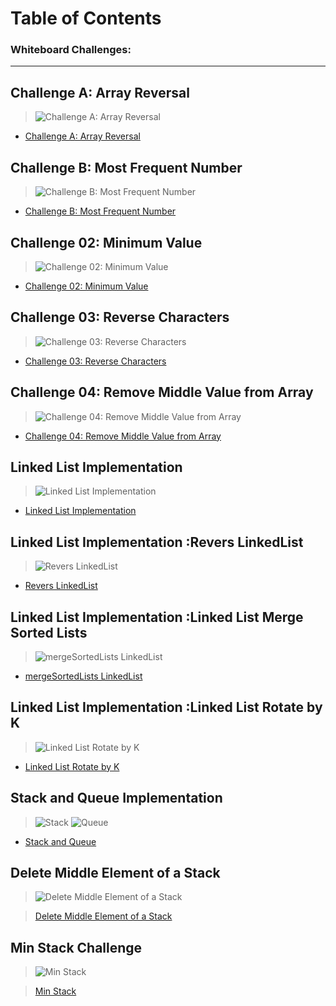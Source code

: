 # Table of Contents
 
### Whiteboard Challenges:


---

## Challenge A: Array Reversal 

>![Challenge A: Array Reversal](./whiteboard-challenges/ArrayReversal/ArrayReversal.jpg)
- [Challenge A: Array Reversal](whiteboard-challenges/ArrayReversal/README.md)





## Challenge B: Most Frequent Number


>![Challenge B: Most Frequent Number](./whiteboard-challenges/MostFrequentNumber/MostFrequentNumber.jpg)
- [Challenge B: Most Frequent Number](whiteboard-challenges/MostFrequentNumber/README.md)



## Challenge 02:  Minimum Value


>![Challenge 02:  Minimum Value](./whiteboard-challenges/Minimum%20Value/Minimum%20Value.jpg)
- [Challenge 02:  Minimum Value](./whiteboard-challenges/Minimum%20Value/REDME.md)



## Challenge 03: Reverse Characters

>![ Challenge 03: Reverse Characters](whiteboard-challenges/Reverse-Characters/Reverse%20Characters2.jpg)
- [ Challenge 03: Reverse Characters](whiteboard-challenges/Reverse-Characters/Readme.md)


## Challenge 04: Remove Middle Value from Array

>![ Challenge 04: Remove Middle Value from Array](whiteboard-challenges/Remove-Middle-Value/RemoveMiddleValue.jpg)
- [ Challenge 04: Remove Middle Value from Array](whiteboard-challenges/Remove-Middle-Value/REDME.md)


## Linked List Implementation

>![ Linked List Implementation](DataStructures/LinkedList/Linked-List-Implementation/docs/LinkedListClass+Funcations.jpg)
- [ Linked List Implementation](DataStructures/LinkedList/Linked-List-Implementation/README.md)

## Linked List Implementation :Revers LinkedList 

>![ Revers LinkedList ](DataStructures/LinkedList/Linked-List-Implementation/docs/reversAll.jpg)
- [Revers LinkedList ](DataStructures/LinkedList/Linked-List-Implementation/reverse/README.md)


## Linked List Implementation :Linked List Merge Sorted Lists
>![ mergeSortedLists LinkedList ](DataStructures/LinkedList/Linked-List-Implementation/docs/mergeSortedLists.jpg)
- [mergeSortedLists LinkedList ](DataStructures/LinkedList/Linked-List-Implementation//MergeStored/README.md)

## Linked List Implementation :Linked List Rotate by K
>![Linked List Rotate by K ](DataStructures/LinkedList/Linked-List-Implementation/docs/RotateLinkedList.jpg)
- [Linked List Rotate by K ](DataStructures/LinkedList/Linked-List-Implementation/RotateLinkedList/README.md)

## Stack and Queue Implementation
>![Stack ](DataStructures/StackAndQueue/StackAndQueueClean/images/Stack.jpg)
>![Queue ](DataStructures/StackAndQueue/StackAndQueueClean/images/Queue.jpg)
- [Stack  and Queue  ](DataStructures/StackAndQueue/StackAndQueueClean/README.md)

##  Delete Middle Element of a Stack
>![ Delete Middle Element of a Stack ](DataStructures/StackAndQueue/DeleteMiddleElement/doc/WhiteBordStackWithDeleteMiddle.jpg)

>[ Delete Middle Element of a Stack ](DataStructures/StackAndQueue/DeleteMiddleElement/README.md)

##  Min Stack Challenge
>![Min Stack  ](DataStructures/StackAndQueue/MinStack/images/Whitebored.jpg)

>[Min Stack ](DataStructures/StackAndQueue/MinStack/README.md)
